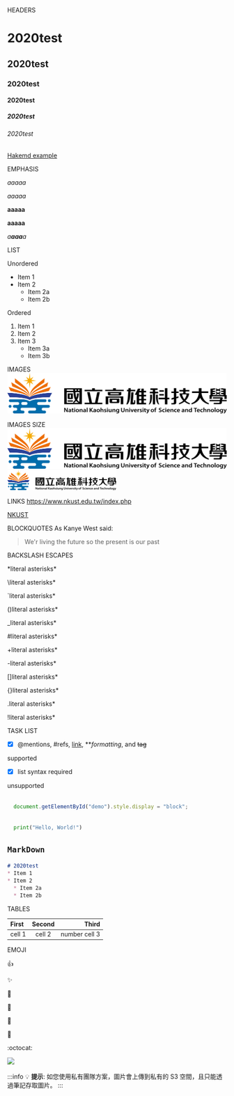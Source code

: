 HEADERS
# 2020test 
## 2020test
### 2020test
#### 2020test
##### 2020test
###### 2020test

[Hakemd example](https://hackmd.io/@19APCsG5T1aJhQmbHJOJ1Q/Byqjg0tUD)


EMPHASIS

*aaaaa*

_aaaaa_ 

**aaaaa**

__aaaaa__ 

*a**aaa**a* 

LIST

Unordered
* Item 1
* Item 2
  * Item 2a
  * Item 2b
  
Ordered
1. Item 1
2. Item 2
3. Item 3
   * Item 3a
   * Item 3b

IMAGES
![](182513897.png "高科大")

IMAGES SIZE
![](182513897.png "高科大")
<img src="https://github.com/d6fyy/2020test/blob/master/182513897.png" alt="Your image title" width="250"/>

LINKS
<https://www.nkust.edu.tw/index.php>

[NKUST](https://www.nkust.edu.tw/index.php)


BLOCKQUOTES
As Kanye West said:
>We'r living the future so
>the present is our past

BACKSLASH ESCAPES

\*literal asterisks\* 

\\literal asterisks\* 

\`literal asterisks\* 

\()literal asterisks\* 

\_literal asterisks\* 

\#literal asterisks\* 

\+literal asterisks\* 

\-literal asterisks\* 

\[]literal asterisks\* 

\{}literal asterisks\* 

\.literal asterisks\*

\!literal asterisks\* 

TASK LIST

- [x] @mentions, #refs, [link](), ***formatting*, and <del>tag</del>

supported
- [x] list syntax required


unsupported


```Javascript

  document.getElementById("demo").style.display = "block";

```

```python

  print("Hello, World!")

```

## `MarkDown`
```MarkDown
# 2020test 
* Item 1
* Item 2
  * Item 2a
  * Item 2b

```

TABLES

|First|Second|Third|
|:----|:----:|----:|
|cell 1| cell 2| number cell 3|

EMOJI

:+1: 

:sparkles:

:camel:

:tada:

:rocket:

:metal:

:octocat:

![](https://i.imgur.com/9cgQVqD.png)

:::info
:bulb: **提示**: 如您使用私有團隊方案，圖片會上傳到私有的 S3 空間，且只能透過筆記存取圖片。
:::



